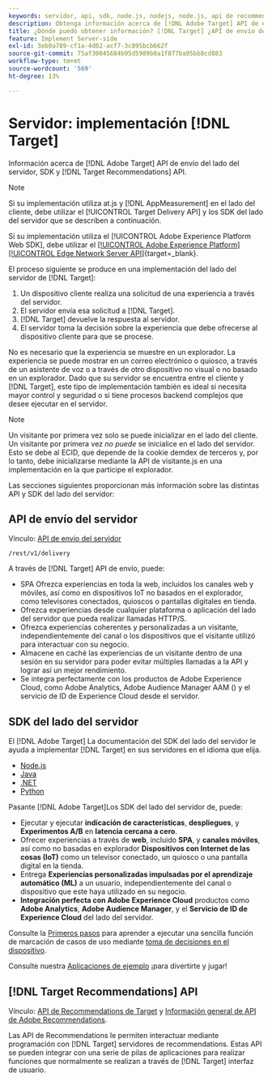 ```yaml
---
keywords: servidor, api, sdk, node.js, nodejs, node.js, api de recommendations, api, api, servidor1
description: Obtenga información acerca de [!DNL Adobe Target] API de envío del lado del servidor, SDK y [!DNL Target Recommendations] API.
title: ¿Dónde puedo obtener información? [!DNL Target] ¿API de envío del lado del servidor y SDK?
feature: Implement Server-side
exl-id: 3eb0a789-cf1a-4d02-acf7-3c895bcb662f
source-git-commit: 75af30045684b95d5989b0a1f877ba95bb8cd883
workflow-type: tm+mt
source-wordcount: '569'
ht-degree: 13%

---
```


# Servidor: implementación [!DNL Target]

Información acerca de [!DNL Adobe Target] API de envío del lado del servidor, SDK y [!DNL Target Recommendations] API.

>[!NOTE]
>
>Si su implementación utiliza at.js y [!DNL AppMeasurement] en el lado del cliente, debe utilizar el [!UICONTROL Target Delivery API] y los SDK del lado del servidor que se describen a continuación.
>
>Si su implementación utiliza el [!UICONTROL Adobe Experience Platform Web SDK], debe utilizar el [[!UICONTROL Adobe Experience Platform] [!UICONTROL Edge Network Server API]](https://experienceleague.adobe.com/en/docs/experience-platform/edge-network-server-api/overview){target=_blank}.

El proceso siguiente se produce en una implementación del lado del servidor de [!DNL Target]:

1. Un dispositivo cliente realiza una solicitud de una experiencia a través del servidor.
1. El servidor envía esa solicitud a [!DNL Target].
1. [!DNL Target] devuelve la respuesta al servidor.
1. El servidor toma la decisión sobre la experiencia que debe ofrecerse al dispositivo cliente para que se procese.

No es necesario que la experiencia se muestre en un explorador. La experiencia se puede mostrar en un correo electrónico o quiosco, a través de un asistente de voz o a través de otro dispositivo no visual o no basado en un explorador. Dado que su servidor se encuentra entre el cliente y [!DNL Target], este tipo de implementación también es ideal si necesita mayor control y seguridad o si tiene procesos backend complejos que desee ejecutar en el servidor.

>[!NOTE]
>
>Un visitante por primera vez solo se puede inicializar en el lado del cliente. Un visitante por primera vez *no puede* se inicialice en el lado del servidor. Esto se debe al ECID, que depende de la cookie demdex de terceros y, por lo tanto, debe inicializarse mediante la API de visitante.js en una implementación en la que participe el explorador.

Las secciones siguientes proporcionan más información sobre las distintas API y SDK del lado del servidor:

## API de envío del servidor

Vínculo: [API de envío del servidor](/help/dev/implement/delivery-api/overview.md)

`/rest/v1/delivery`

A través de [!DNL Target] API de envío, puede:

* SPA Ofrezca experiencias en toda la web, incluidos los canales web y móviles, así como en dispositivos IoT no basados en el explorador, como televisores conectados, quioscos o pantallas digitales en tienda.
* Ofrezca experiencias desde cualquier plataforma o aplicación del lado del servidor que pueda realizar llamadas HTTP/S.
* Ofrezca experiencias coherentes y personalizadas a un visitante, independientemente del canal o los dispositivos que el visitante utilizó para interactuar con su negocio.
* Almacene en caché las experiencias de un visitante dentro de una sesión en su servidor para poder evitar múltiples llamadas a la API y lograr así un mejor rendimiento.
* Se integra perfectamente con los productos de Adobe Experience Cloud, como Adobe Analytics, Adobe Audience Manager AAM () y el servicio de ID de Experience Cloud desde el servidor.

## SDK del lado del servidor

El [!DNL Adobe Target] La documentación del SDK del lado del servidor le ayuda a implementar [!DNL Target] en sus servidores en el idioma que elija.

* [Node.js](node-js/overview.md)
* [Java](java/overview.md)
* [.NET](net/overview.md)
* [Python](python/overview.md)

Pasante [!DNL Adobe Target]Los SDK del lado del servidor de, puede:

* Ejecutar y ejecutar **indicación de características**, **despliegues**, y **Experimentos A/B** en **latencia cercana a cero**.
* Ofrecer experiencias a través de **web**, incluido **SPA**, y **canales móviles**, así como no basadas en explorador **Dispositivos con Internet de las cosas (IoT)** como un televisor conectado, un quiosco o una pantalla digital en la tienda.
* Entrega **Experiencias personalizadas impulsadas por el aprendizaje automático (ML)** a un usuario, independientemente del canal o dispositivo que este haya utilizado en su negocio.
* **Integración perfecta con Adobe Experience Cloud** productos como **Adobe Analytics**, **Adobe Audience Manager**, y el **Servicio de ID de Experience Cloud** del lado del servidor.

Consulte la [Primeros pasos](sdk-guides/getting-started/getting-started.md) para aprender a ejecutar una sencilla función de marcación de casos de uso mediante [toma de decisiones en el dispositivo](sdk-guides/on-device-decisioning/overview.md).

Consulte nuestra [Aplicaciones de ejemplo](sdk-guides/sample-apps/sample-apps.md) ¡para divertirte y jugar!

## [!DNL Target Recommendations] API

Vínculo: [API de Recommendations de Target](https://developers.adobetarget.com/api/recommendations) y [Información general de API de Adobe Recommendations](../../before-administer/recs-api/overview.md).

Las API de Recommendations le permiten interactuar mediante programación con [!DNL Target] servidores de recommendations. Estas API se pueden integrar con una serie de pilas de aplicaciones para realizar funciones que normalmente se realizan a través de [!DNL Target] interfaz de usuario.
